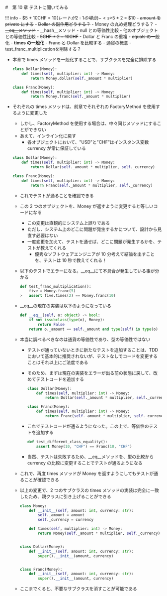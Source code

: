 #　第 10 章 テストに聞いてみる

<!-- prettier-ignore -->
!!! info
    -   $5 + 10CHF = $10 (レートが 2:1 の場合)
    -   <s>$5 \* 2 = $10</s>
    -   <s>amount を private にする</s>
    -   <s>Dollar の副作用どうする？</s>
    -   Money の丸め処理どうする？
    -   <s>\_\_eq\_\_メソッド</s>
    -   \_\_hash\_\_メソッド
    -   null との等価性比較
    -   他のオブジェクトとの等価性比較
    -   <s>5CHF \* 2 = 10CHF</s>
    -   Dollar と Franc の重複
    -   <s>equals の一般化</s>
    -   **times の一般化**
    -   <s>Franc と Dollar を比較する</s>
    -   <s>通貨の概念</s>
    -  test_franc_multiplicationを削除する？

-   本章で times メソッドを一般化することで、サブクラスを完全に排除する

    ```python
    class Dollar(Money):
        def times(self, multiplier: int) -> Money:
            return Money.dollar(self._amount * multiplier)

    class Franc(Money):
        def times(self, multiplier: int) -> Money:
            return Money.franc(self._amount * multiplier)
    ```

-   それぞれの times メソッドは、前章でそれぞれの FactoryMethod を使用するように変更した

    -   しかし、FactoryMethod を使用する場合は、中々同じメソッドにすることができない
    -   あえて、インライン化に戻す
        -   各オブジェクトにおいて、"USD"と"CHF"はインスタンス変数 currency が常に保証している

    ```python
    class Dollar(Money):
        def times(self, multiplier: int) -> Money:
            return Dollar(self._amount * multiplier, self._currency)

    class Franc(Money):
        def times(self, multiplier: int) -> Money:
            return Franc(self._amount * multiplier, self._currency)
    ```

    -   これでテストが通ることを確認できる
    -   この 2 つのオブジェクトを、Money が返すように変更すると等しいコードになる

        -   この変更は直観的にシステム上誤りである
        -   ただし、システム上のどこに問題が発生するかについて、設計から見直す必要はない
        -   一度変更を加えて、テストを通せば、どこに問題が発生するかを、テストが教えてくれる
            -   優秀なソフトウェアエンジニアが 10 分考えて結論を出すことを、テストは 10 秒で教えてくれる！

    -   以下のテストでエラーになる。\_\_eq\_\_にて不具合が発生している事が分かる

        ```python
        def test_franc_multiplication():
            five = Money.franc(5)
        >   assert five.times(2) == Money.franc(10)
        ```

    -   \_\_eq\_\_の現在の実装は以下のようになっている

        ```python
        def __eq__(self, o: object) -> bool:
            if not issubclass(type(o), Money):
                return False
            return o._amount == self._amount and type(self) is type(o)
        ```

    -   本当に調べるべきなのは通貨の等価性であり、型の等価性ではない

        -   テストが通っていないときに新たなテストを追加することは、TDD において基本的に推奨されないが、テストなしでコードを変更することはそれ以上にご法度である
        -   そのため、まずは現在の実装をエラーが出る前の状態に戻して、改めてテストコードを追加する

            ```python
            class Dollar(Money):
                def times(self, multiplier: int) -> Money:
                    return Dollar(self._amount * multiplier, self._currency)

            class Franc(Money):
                def times(self, multiplier: int) -> Money:
                    return Franc(self._amount * multiplier, self._currency)
            ```

        -   これでテストコードが通るようになった。この上で、等価性のテストを追加する

            ```python
            def test_different_class_equality():
                assert Money(10, "CHF") == Franc(10, "CHF")
            ```

        -   当然、テストは失敗するため、\_\_eq\_\_メソッドを、型の比較から currency の比較に変更することでテストが通るようになる

    -   これで、再度 times メソッドが Money を返すようにしてもテストが通ることが確認できる
    -   以上の変更で、2 つのサブクラスの times メソッドの実装は完全に一致したため、親クラスに引き上げることができる

        ```python
        class Money:
            def __init__(self, amount: int, currency: str):
                self._amount = amount
                self._currency = currency

            def times(self, multiplier: int) -> Money:
                return Money(self._amount * multiplier, self._currency)


        class Dollar(Money):
            def __init__(self, amount: int, currency: str):
                super().__init__(amount, currency)


        class Franc(Money):
            def __init__(self, amount: int, currency: str):
                super().__init__(amount, currency)

        ```

    -   ここまでくると、不要なサブクラスを消すことが可能である
